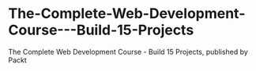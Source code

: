 # The-Complete-Web-Development-Course---Build-15-Projects
The Complete Web Development Course - Build 15 Projects, published by Packt
